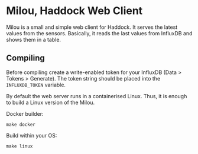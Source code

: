 # Milou, Haddock Web Client

Milou is a small and simple web client for Haddock. It serves the latest
values from the sensors. Basically, it reads the last values from InfluxDB and
shows them in a table.

## Compiling

Before compiling create a write-enabled token for your InfluxDB (Data > Tokens > Generate).
The token string should be placed into the `INFLUXDB_TOKEN` variable.

By default the web server runs in a containerised Linux. Thus, it is enough to
build a Linux version of the Milou.

Docker builder:

`make docker`

Build within your OS:

`make linux`
